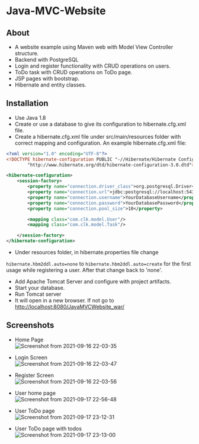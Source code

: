 # Java-MVC-Website
## About
- A website example using Maven web with Model View Controller structure. 
- Backend with PostgreSQL
- Login and register functionality with CRUD operations on users.
- ToDo task with CRUD operations on ToDo page.
- JSP pages with bootstrap.
- Hibernate and entity classes.

## Installation
- Use Java 1.8
- Create or use a database to give its configuration to hibernate.cfg.xml file.
- Create a hibernate.cfg.xml file under src/main/resources folder with correct mapping and configuration.
An example hibernate.cfg.xml file:
```xml
<?xml version="1.0" encoding="UTF-8"?>
<!DOCTYPE hibernate-configuration PUBLIC "-//Hibernate/Hibernate Configuration DTD 3.0//EN"
        "http://www.hibernate.org/dtd/hibernate-configuration-3.0.dtd">

<hibernate-configuration>
    <session-factory>
        <property name="connection.driver_class">org.postgresql.Driver</property>
        <property name="connection.url">jdbc:postgresql://localhost:5432/YourDatabaseUrl</property>
        <property name="connection.username">YourDatabaseUsername</property>
        <property name="connection.password">YourDatabasePassword</property>
        <property name="connection.pool_size">10</property>

        <mapping class="com.clk.model.User"/>
        <mapping class="com.clk.model.Task"/>

    </session-factory>
</hibernate-configuration>
```
- Under resources folder, in hibernate.properties file change 

`hibernate.hbm2ddl.auto=none`  to `hibernate.hbm2ddl.auto=create` for the first usage while registering a user. After that change back to 'none'. 

- Add Apache Tomcat Server and configure with project artifacts.
- Start your database.
- Run Tomcat server
- It will open in a new browser. If not go to [http://localhost:8080/JavaMVCWebsite_war/](http://localhost:8080/JavaMVCWebsite_war/)

## Screenshots
- Home Page   &nbsp;    
![Screenshot from 2021-09-16 22-03-35](https://user-images.githubusercontent.com/41731318/133670460-3ab378c5-c657-4185-8146-91e96f2f2fb9.png)  

- Login Screen   &nbsp;     
![Screenshot from 2021-09-16 22-03-47](https://user-images.githubusercontent.com/41731318/133670511-4dd16d9f-7c99-426a-8670-0777f5688e67.png)  

- Register Screen   &nbsp;     
![Screenshot from 2021-09-16 22-03-56](https://user-images.githubusercontent.com/41731318/133670529-b2745f38-3829-4cf0-950b-788e4f82e636.png)  

- User home page   &nbsp;     
![Screenshot from 2021-09-17 22-56-48](https://user-images.githubusercontent.com/41731318/133849703-610c94cd-f049-422b-940a-56fa08dcd586.png)

- User ToDo page   &nbsp;     
![Screenshot from 2021-09-17 23-12-31](https://user-images.githubusercontent.com/41731318/133849719-ff87038f-2db2-479e-8188-c2c4545704a0.png)

- User ToDo page with todos   &nbsp;     
![Screenshot from 2021-09-17 23-13-00](https://user-images.githubusercontent.com/41731318/133849777-45b5e4ce-ce6e-431b-8e48-57bdb21a4d31.png)

